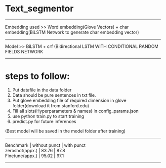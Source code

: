 # Text_segmentor
_________________________________________________________________
Embedding used >> 
Word embedding(Glove Vectors) 
	+ 
char embedding(BiLSTM Network to generate char embedding vector)
_________________________________________________________________
Model >>
BiLSTM + crf
(Bidirectional LSTM WITH CONDITIONAL RANDOM FIELDS NETWORK
_________________________________________________________________

# steps to follow:
1. Put datafile in the data folder
2. Data should be pure sentences in txt file.
3. Put glove embedding file of required dimension in glove folder(download it from stanford.edu)
4. Fill all slots(Hyperparameters & names) in config_params.json
5. use python train.py to start training
6. predict.py for future inferences

(Best model will be saved in the model folder after training)

_________________________________________________________________
Benchmark         | without punct | with punct    
zeroshot(appx.)   |     83.76     |     87.8   
Finetune(appx.)   |     95.02     |     97.1
_________________________________________________________________
